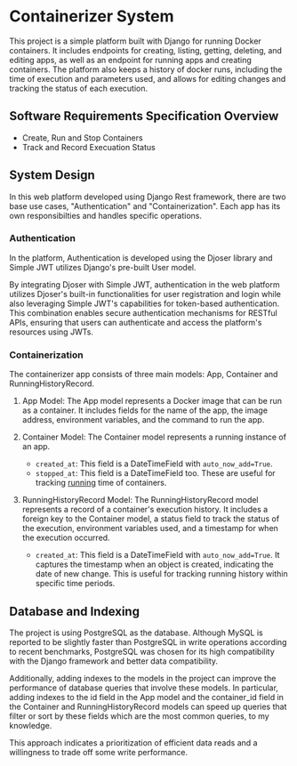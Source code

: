 # Containerizer System
This project is a simple platform built with Django for running Docker containers. It includes endpoints for creating, listing, getting, deleting, and editing apps, as well as an endpoint for running apps and creating containers. The platform also keeps a history of docker runs, including the time of execution and parameters used, and allows for editing changes and tracking the status of each execution.

##  Software Requirements Specification Overview
- Create, Run and Stop Containers 
- Track and Record Execuation Status

## System Design
In this web platform developed using Django Rest framework, there are two base use cases, "Authentication" and "Containerization". Each app has its own responsibilties and handles specific operations.

### Authentication
In the platform, Authentication is developed using the Djoser library and Simple JWT utilizes Django's pre-built User model.

By integrating Djoser with Simple JWT, authentication in the web platform utilizes Djoser's built-in functionalities for user registration and login while also leveraging Simple JWT's capabilities for token-based authentication. This combination enables secure authentication mechanisms for RESTful APIs, ensuring that users can authenticate and access the platform's resources using JWTs.

### Containerization
The containerizer app consists of three main models: App, Container and RunningHistoryRecord.

1. App Model:
    The App model represents a Docker image that can be run as a container. It includes fields for the name of the app, the image address, environment variables, and the command to run the app.

2. Container Model:
    The Container model represents a running instance of an app. 
    - `created_at`: This field is a DateTimeField with `auto_now_add=True`.
    - `stopped_at`: This field is a DateTimeField too. These are useful for tracking <ins>running</ins> time of containers.

3. RunningHistoryRecord Model:
    The RunningHistoryRecord model represents a record of a container's execution history. It includes a foreign key to the Container model, a status field to track the status of the execution, environment variables used, and a timestamp for when the execution occurred.
    - `created_at`: This field is a DateTimeField with `auto_now_add=True`. It captures the timestamp when an object is created, indicating the date of new change. This is useful for tracking running history within specific time periods.


## Database and Indexing
The project is using PostgreSQL as the database. Although MySQL is reported to be slightly faster than PostgreSQL in write operations according to recent benchmarks, PostgreSQL was chosen for its high compatibility with the Django framework and better data compatibility.

Additionally, adding indexes to the models in the project can improve the performance of database queries that involve these models. In particular, adding indexes to the id field in the App model and the container_id field in the Container and RunningHistoryRecord models can speed up queries that filter or sort by these fields which are the most common queries, to my knowledge.

This approach indicates a prioritization of efficient data reads and a willingness to trade off some write performance.